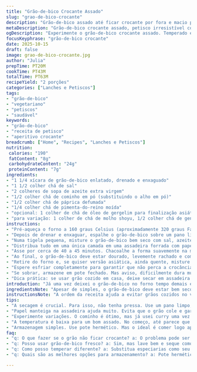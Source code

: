 ```yaml
---
title: "Grão-de-bico Crocante Assado"
slug: "grao-de-bico-crocante"
description: "Grão-de-bico assado até ficar crocante por fora e macio por dentro, com toque de especiarias que variam entre clássico e asiático. Receita que exige paciência para secar bem cada grão, essencial para a textura certa. Ótima para petisco ou acompanhamento, trazendo sabor marcante e versatilidade."
metaDescription: "Grão-de-bico crocante assado, petisco irresistível com especiarias. Sabor marcante e textura perfeita, ideal para acompanhar qualquer refeição."
ogDescription: "Experimente o grão-de-bico crocante assado. Temperado e versátil, é o petisco que vai encantar seu paladar com texturas e sabores únicos."
focusKeyphrase: "grão-de-bico crocante"
date: 2025-10-15
draft: false
image: grao-de-bico-crocante.jpg
author: "Julia"
prepTime: PT20M
cookTime: PT43M
totalTime: PT63M
recipeYield: "2 porções"
categories: ["Lanches e Petiscos"]
tags:
- "grão-de-bico"
- "vegetariano"
- "petiscos"
- "saudável"
keywords:
- "grão-de-bico"
- "receita de petisco"
- "aperitivo crocante"
breadcrumb: ["Home", "Recipes", "Lanches e Petiscos"]
nutrition: 
 calories: "190"
 fatContent: "8g"
 carbohydrateContent: "24g"
 proteinContent: "7g"
ingredients:
- "1 1/4 xícara de grão-de-bico enlatado, drenado e enxaguado"
- "1 1/2 colher chá de sal"
- "2 colheres de sopa de azeite extra virgem"
- "1/2 colher chá de cominho em pó (substituindo o alho em pó)"
- "1/2 colher chá de páprica defumada"
- "1/4 colher chá de pimenta-do-reino moída"
- "opcional: 1 colher de chá de óleo de gergelim para finalização asiática"
- "para variação: 1 colher de chá de molho shoyu, 1/2 colher chá de gengibre ralado"
instructions:
- "Pré-aqueça o forno a 160 graus Celsius (aproximadamente 320 graus Fahrenheit)."
- "Depois de drenar e enxaguar, espalhe o grão-de-bico sobre um pano limpo e pressione gentilmente para secar o máximo possível. Remover as peles ajuda na crocância. Se quiser testar, esfregue com as mãos até sair várias casquinhas; não precisa tirar tudo, mas sim o excesso de umidade."
- "Numa tigela pequena, misture o grão-de-bico bem seco com sal, azeite e o cominho em pó. O cominho dá um sabor terroso diferente, evita o lugar-comum do alho em pó que sempre uso."
- "Distribua tudo em uma única camada em uma assadeira forrada com papel manteiga, sem amontoar, para que cada grão toste igual."
- "Asse por cerca de 40 a 45 minutos. Chacoalhe a forma suavemente na metade do tempo e mexa com uma colher para dourar por igual. Ruídos estaladiços começam por volta dos 20 minutos, bom sinal. Se ficar sem som, cuidado, pode começar a queimar."
- "Ao final, o grão-de-bico deve estar dourado, levemente rachado e com textura sólida ao apertar."
- "Retire do forno e, se quiser versão asiática, ainda quente, misture rápido o óleo de gergelim, shoyu e gengibre ralado. Quem preferir o clássico, salpique a páprica defumada e uma pitada extra de pimenta."
- "Espere esfriar completamente para garantir que não perca a crocância."
- "Se sobrar, armazene em pote fechado. Mas aviso, dificilmente dura muito tempo."
- "Dica prática: se usar grão cozido em casa, deixe secar em assadeira por 10 minutos no forno antes de temperar."
introduction: "Já uma vez deixei o grão-de-bico no forno tempo demais e virou pedra, desde então aprendi a confiar no visual e no som crocante para saber o ponto certo. O segredo? Secar cada grão muito bem e usar uma camada única na assadeira, sem amontoar. Além disso, variar a especiaria transforma completamente a experiência, saindo da mesmice. Gosto de testar com cominho, páprica defumada ou até um toque asiático com óleo de gergelim e gengibre, que dá um aroma incrível. Essa atenção faz toda a diferença na textura. A crocância é o que manda, não tempo exato. Se o grão estiver úmido, jamais ficará crocante, melhor gastar uns minutos a mais no processo de secagem; vale a pena."
ingredientsNote: "Apesar de simples, o grão-de-bico deve estar bem seco para garantir textura crocante, portanto o tempo extra para secagem no pano é fundamental. O azeite extravirgem dá sabor, mas pode ser substituído por óleo de coco para uma versão diferente. Sal é fundamental para temperar, quanto às especiarias, elas alteram totalmente o perfil do petisco; cominho substitui o alho em pó para um toque mais terroso e menos agressivo, recomendaria tentar. Para versões asiáticas, usar óleo de gergelim puro e molho shoyu dá um aroma marcante e umami. Evite apimentar demais para não sobrepor o sabor do grão."
instructionsNote: "A ordem da receita ajuda a evitar grãos cozidos no vapor, que perdem a crocância depois. Primeiro banho e secagem bem rigorosa; sem esse passo, alho ou especiarias não fixam direito. O truque da camada única é fundamental para assar de forma uniforme, assim cada grão dourando fica com aquela casquinha perfeita. Mexa de leve na metade do tempo para reações químicas uniformes – a Maillard aí fica equilibrada. O som do grão estalando na assadeira é indicativo mais confiável do que relógio - vá pelo ouvido e pela textura. Finalizar com temperos ainda quentes faz o aroma subir e gruda melhor, só cuidado para não queimar o gengibre na versão asiática."
tips:
- "A secagem é crucial. Para isso, não tenha pressa. Use um pano limpo; pressione cada grão para tirar bem a umidade. Isso faz a diferença na crocância; umidade é inimiga."
- "Papel manteiga na assadeira ajuda muito. Evita que o grão cole e garante que todos fiquem na mesma temperatura. Em vez de amontoar, faça uma camada única. Essa é a chave."
- "Experimente variações. O cominho é ótimo, mas já usei curry uma vez e ficou incrível. O gengibre pode também ser substituído por alho picado para um toque mais intenso. Vale testar."
- "A temperatura é baixa para um bom assado. No começo, até parece que não vai dourar. Mas vai, sua hora vai chegar. Ruídos e aromas são os sinais de que está quase pronto. Fique atento."
- "Armazenagem simples. Use pote hermético. Mas o ideal é comer logo após esfriar. Eu deixo em cima da mesa e, em um piscar de olhos, desaparece. Não dura muito tempo."
faq:
- "q: O que fazer se o grão não ficar crocante? a: O problema pode ser a secagem. Umidade demais. Use pano limpo e pressão. Camada de assadeira unida é essencial. Isso garante crocância."
- "q: Posso usar grão-de-bico fresco? a: Sim, mas lave bem e seque como explicado antes. Pode ser mais difícil de secar, então o forno pode ajudar a evaporar a umidade. Fique de olho."
- "q: Como posso temperar diferente? a: Substitua especiarias como seu gosto. Alecrim e tomilho também funcionam. Mas não exagere; sabores muito fortes brigam com o grão. Procure equilíbrio."
- "q: Quais são as melhores opções para armazenamento? a: Pote hermético é ideal. Também pode congelar, mas o sabor muda. Use receitas bem testadas para comer antes. Grão assado sempre melhor fresco."

---
```

